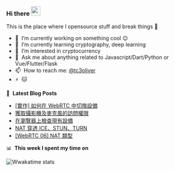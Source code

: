 ### Hi there <a href="https://17coding.online/"><img src="https://media.giphy.com/media/hvRJCLFzcasrR4ia7z/giphy.gif" width="25px"></a>
This is the place where I opensource stuff and break things :rofl:

- 🔭 &nbsp;I’m currently working on something cool :wink:
- 🌱 &nbsp;I’m currently learning cryptography, deep learning
- 👀 &nbsp;I’m interested in cryptocurrency
- 💬 &nbsp;Ask me about anything related to Javascript/Dart/Python or Vue/Flutter/Flask
- 📫 &nbsp;How to reach me: [@tc3oliver](https://twitter.com/Tc3Oliver)
- ⚡ &nbsp;:cat:

📕 &nbsp;**Latest Blog Posts**
<!-- BLOG-POST-LIST:START -->
- [[實作] 如何在 WebRTC 中切換設備](https://17coding.online/archives/82?utm_source=rss&utm_medium=rss&utm_campaign=%25e5%25af%25a6%25e4%25bd%259c-%25e5%25a6%2582%25e4%25bd%2595%25e5%259c%25a8-webrtc-%25e4%25b8%25ad%25e5%2588%2587%25e6%258f%259b%25e8%25a8%25ad%25e5%2582%2599)
- [獲取攝影機及麥克風的訪問權限](https://17coding.online/archives/80?utm_source=rss&utm_medium=rss&utm_campaign=%25e7%258d%25b2%25e5%258f%2596%25e6%2594%259d%25e5%25bd%25b1%25e6%25a9%259f%25e5%258f%258a%25e9%25ba%25a5%25e5%2585%258b%25e9%25a2%25a8%25e7%259a%2584%25e8%25a8%25aa%25e5%2595%258f%25e6%25ac%258a%25e9%2599%2590)
- [在瀏覽器上檢查現有設備](https://17coding.online/archives/78?utm_source=rss&utm_medium=rss&utm_campaign=%25e5%259c%25a8%25e7%2580%258f%25e8%25a6%25bd%25e5%2599%25a8%25e4%25b8%258a%25e6%25aa%25a2%25e6%259f%25a5%25e7%258f%25be%25e6%259c%2589%25e8%25a8%25ad%25e5%2582%2599)
- [NAT 穿透 ICE、STUN、TURN](https://17coding.online/archives/76?utm_source=rss&utm_medium=rss&utm_campaign=nat-%25e7%25a9%25bf%25e9%2580%258f-ice%25e3%2580%2581stun%25e3%2580%2581turn)
- [[WebRTC 06] NAT 類型](https://17coding.online/archives/73?utm_source=rss&utm_medium=rss&utm_campaign=nat-%25e9%25a1%259e%25e5%259e%258b)
<!-- BLOG-POST-LIST:END -->



📊 &nbsp;**This week I spent my time on**


![Wwakatime stats](https://github-readme-stats-taupe-two.vercel.app/api/wakatime?username=tc3oliver&hide_title=true&hide_border=true&langs_count=5&bg_color=00000000&text_color=777)

